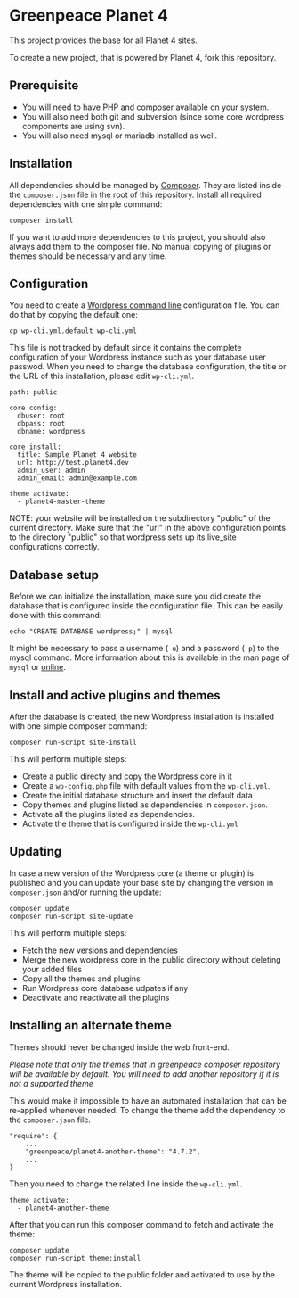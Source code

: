 # Greenpeace Planet 4

This project provides the base for all Planet 4 sites.

To create a new project, that is powered by Planet 4, fork this repository.

## Prerequisite

- You will need to have PHP and composer available on your system.
- You will also need both git and subversion (since some core wordpress components are
using svn).
- You will also need mysql or mariadb installed as well.

## Installation

All dependencies should be managed by [Composer](http://getcomposer.org).
They are listed inside the `composer.json` file in the root of this repository.
Install all required dependencies with one simple command:
```
composer install
```

If you want to add more dependencies to this project, you should also always
add them to the composer file. No manual copying of plugins or themes should be
necessary and any time. 

## Configuration
You need to create a [Wordpress command line](http://wp-cli.org/) configuration file.
You can do that by copying the default one:
```
cp wp-cli.yml.default wp-cli.yml
```

This file is not tracked by default since it contains the complete configuration of
your Wordpress instance such as your database user passwod. When you need to change
the database configuration, the title or the URL of this
installation, please edit `wp-cli.yml`.
```
path: public

core config:
  dbuser: root
  dbpass: root
  dbname: wordpress

core install:
  title: Sample Planet 4 website
  url: http://test.planet4.dev
  admin_user: admin
  admin_email: admin@example.com

theme activate:
  - planet4-master-theme
```

NOTE: your website will be installed on the subdirectory "public" of the current
directory. Make sure that the "url" in the above configuration points to the 
directory "public" so that wordpress sets up its live_site configurations correctly.

## Database setup
Before we can initialize the installation, make sure you did create the database
that is configured inside the configuration file. This can be easily done with this
command:
```
echo "CREATE DATABASE wordpress;" | mysql
```
It might be necessary to pass a username (`-u`) and a password (`-p`) to the
mysql command. 
More information about this is available in the man page of `mysql` or 
[online](https://dev.mysql.com/doc/refman/5.7/en/mysql-command-options.html).


## Install and active plugins and themes
After the database is created, the new Wordpress installation is installed with 
one simple composer command:
```
composer run-script site-install
```

This will perform multiple steps:
- Create a public directy and copy the Wordpress core in it
- Create a `wp-config.php` file with default values from the `wp-cli.yml`.
- Create the initial database structure and insert the default data
- Copy themes and plugins listed as dependencies in `composer.json`.
- Activate all the plugins listed as dependencies.
- Activate the theme that is configured inside the `wp-cli.yml`

## Updating
In case a new version of the Wordpress core (a theme or plugin) is published and
you can update your base site by changing the version in `composer.json` and/or
running the update:
```
composer update
composer run-script site-update
```

This will perform multiple steps:
- Fetch the new versions and dependencies
- Merge the new wordpress core in the public directory without deleting your added files
- Copy all the themes and plugins
- Run Wordpress core database udpates if any
- Deactivate and reactivate all the plugins

## Installing an alternate theme
Themes should never be changed inside the web front-end. 

_Please note that only the themes that in greenpeace composer repository will be
available by default. You will need to add another repository if it is not a
supported theme_

This would make it impossible to have an automated installation that can be
re-applied whenever needed. To change the theme add the dependency to the
`composer.json` file.
```
"require": {
    ...
    "greenpeace/planet4-another-theme": "4.7.2",
    ...
}
```

Then you need to change the related line inside the `wp-cli.yml`.
```
theme activate:
  - planet4-another-theme
```

After that you can run this composer command to fetch and activate the theme:
```
composer update
composer run-script theme:install
```
The theme will be copied to the public folder and activated to use by the current
Wordpress installation.

